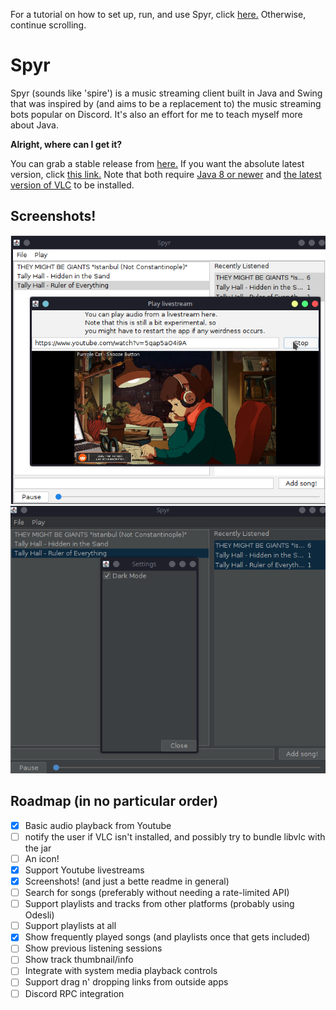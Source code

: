 For a tutorial on how to set up, run, and use Spyr, click [here.](https://github.com/asolidtime/spyr/blob/main/TUTORIAL.md) Otherwise, continue scrolling.

# Spyr

Spyr (sounds like 'spire') is a music streaming client built in Java and Swing that was inspired by (and aims to be a replacement to) the music streaming bots popular on Discord. It's also an effort for me to teach myself more about Java.

**Alright, where can I get it?**

You can grab a stable release from [here.](https://github.com/asolidtime/spyr/releases) If you want the absolute latest version, click [this link.](https://nightly.link/asolidtime/spyr/workflows/github-actions/main/JAR%20package.zip) Note that both require [Java 8 or newer](https://adoptopenjdk.net/?variant=openjdk16&jvmVariant=hotspot) and [the latest version of VLC](https://www.videolan.org/vlc/) to be installed.

## Screenshots!
![Light Mode (with settings open)](https://raw.githubusercontent.com/asolidtime/spyr/main/images/lightmode.png)
![Dark Mode (as you can see, I really like Tally Hall](https://raw.githubusercontent.com/asolidtime/spyr/main/images/darkmode.png)

## Roadmap (in no particular order)

- [x] Basic audio playback from Youtube
- [ ] notify the user if VLC isn't installed, and possibly try to bundle libvlc with the jar
- [ ] An icon!
- [x] Support Youtube livestreams
- [x] Screenshots! (and just a bette readme in general)
- [ ] Search for songs (preferably without needing a rate-limited API)
- [ ] Support playlists and tracks from other platforms (probably using Odesli)
- [ ] Support playlists at all
- [x] Show frequently played songs (and playlists once that gets included)
- [ ] Show previous listening sessions
- [ ] Show track thumbnail/info
- [ ] Integrate with system media playback controls
- [ ] Support drag n' dropping links from outside apps
- [ ] Discord RPC integration
